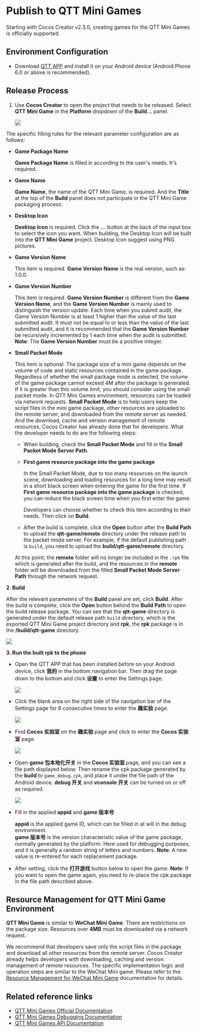 # Publish to QTT Mini Games

Starting with Cocos Creator v2.3.0, creating games for the QTT Mini Games is officially supported.

## Environment Configuration

- Download [QTT APP](https://game.qutoutiao.net/doc/index.html#/doc/debug_in_app) and install it on your Android device (Android Phone 6.0 or above is recommended).

## Release Process

1. Use **Cocos Creator** to open the project that needs to be released. Select **QTT Mini Game** in the **Platform** dropdown of the **Build...** panel.

    ![](publish-qutoutiao/build.png)

The specific filling rules for the relevant parameter configuration are as follows:

- **Game Package Name**

  **Game Package Name** is filled in according to the user's needs. It's required.

- **Game Name**

  **Game Name**, the name of the QTT Mini Game, is required. And the **Title** at the top of the **Build** panel does not participate in the QTT Mini Game packaging process.

- **Desktop Icon**

  **Desktop Icon** is required. Click the **...** button at the back of the input box to select the icon you want. When building, the Desktop Icon will be built into the **QTT Mini Game** project. Desktop Icon suggest using PNG pictures.

- **Game Version Name**

  This item is required. **Game Version Name** is the real version, such as: 1.0.0.

- **Game Version Number**

  This item is required. **Game Version Number** is different from the **Game Version Name**, and the **Game Version Number** is mainly used to distinguish the version update. Each time when you submit audit, the Game Version Number is at least 1 higher than the value of the last submitted audit. It must not be equal to or less than the value of the last submitted audit, and it is recommended that the **Game Version Number** be recursively incremented by 1 each time when the audit is submitted. **Note**: The **Game Version Number** must be a positive integer.

- **Small Packet Mode**

  This item is optional. The package size of a mini game depends on the volume of code and static resources contained in the game package. Regardless of whether the small package mode is selected, the volume of the game package cannot exceed 4M after the package is generated. If it is greater than this volume limit, you should consider using the small packet mode. In QTT Mini Games environment, resources can be loaded via network requests. **Small Packet Mode** is to help users keep the script files in the mini game package, other resources are uploaded to the remote server, and downloaded from the remote server as needed. And the download, cache and version management of remote resources, Cocos Creator has already done that for developers. What the developer needs to do are the following steps:

  - When building, check the **Small Packet Mode** and fill in the **Small Packet Mode Server Path**.

  - **First game resource package into the game package**

      In the Small Packet Mode, due to too many resources on the launch scene, downloading and loading resources for a long time may result in a short black screen when entering the game for the first time. If **First game resource package into the game package** is checked, you can reduce the black screen time when you first enter the game.

      Developers can choose whether to check this item according to their needs. Then click on **Build**.

  - After the build is complete, click the **Open** button after the **Build Path** to upload the **qtt-game/remote** directory under the release path to the packet mode server. For example, if the default publishing path is `build`, you need to upload the **build/qtt-game/remote** directory.

  At this point, the **remote** folder will no longer be included in the `.rpk` file which is generated after the build, and the resources in the **remote** folder will be downloaded from the filled **Small Packet Mode Server Path** through the network request.

**2. Build**

After the relevant parameters of the **Build** panel are set, click **Build**. After the build is complete, click the **Open** button behind the **Build Path** to open the build release package. You can see that the **qtt-game** directory is generated under the default release path `build` directory, which is the exported QTT Mini Game project directory and **rpk**, the **rpk** package is in the **/build/qtt-game** directory.

![](publish-qutoutiao/output.png)

**3. Run the built rpk to the phone**

- Open the QTT APP that has been installed before on your Android device, click **我的** in the bottom navigation bar. Then drag the page down to the bottom and click **设置** to enter the Settings page.

  ![](publish-qutoutiao/setting.png)

- Click the blank area on the right side of the navigation bar of the Settings page for 6 consecutive times to enter the **趣实验** page.

  ![](publish-qutoutiao/click.png)

- Find **Cocos 实验室** on the **趣实验** page and click to enter the **Cocos 实验室** page.

  ![](publish-qutoutiao/golab.png)

- Open **game 包本地化开关** in the **Cocos 实验室** page, and you can see a file path displayed below. Then rename the cpk package generated by the **build** to `game_debug.cpk`, and place it under the file path of the Android device. **debug 开关** and **vconsole 开关** can be turned on or off as required.

  ![](publish-qutoutiao/nativecpk.png)

- Fill in the applied **appid** and **game 版本号**

  **appid** is the applied game ID, which can be filled in at will in the debug environment.<br>
  **game 版本号** is the version characteristic value of the game package, normally generated by the platform. Here used for debugging purposes, and it is generally a random string of letters and numbers. **Note**: A new value is re-entered for each replacement package.

- After setting, click the **打开游戏** button below to open the game. **Note**: If you want to open the game again, you need to re-place the cpk package in the file path described above.

## Resource Management for QTT Mini Game Environment

**QTT Mini Game** is similar to **WeChat Mini Game**. There are restrictions on the package size. Resources over **4MB** must be downloaded via a network request.

We recommend that developers save only the script files in the package and download all other resources from the remote server. Cocos Creator already helps developers with downloading, caching and version management of remote resources. The specific implementation logic and operation steps are similar to the WeChat Mini game. Please refer to the [Resource Management for WeChat Mini Game](./publish-wechatgame.md#resource-management-for-wechat-mini-game-environment) documentation for details.

## Related reference links

- [QTT Mini Games Official Documentation](https://game.qutoutiao.net/doc/index.html#/)
- [QTT Mini Games Debugging Documentation](https://game.qutoutiao.net/doc/index.html#/doc/debug_in_app)
- [QTT Mini Games API Documentation](https://game.qutoutiao.net/doc/index.html#/doc/sdk)
